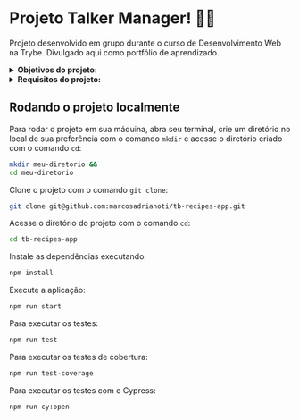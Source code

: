 # Projeto Talker Manager! :man_teacher:
Projeto desenvolvido em grupo durante o curso de Desenvolvimento Web na Trybe. Divulgado aqui como portfólio de aprendizado.

<details>
<summary><strong>Objetivos do projeto:</strong></summary>

  * Desenvolver um app de receitas, utilizando o que há de mais moderno dentro do ecossistema `React`: _Hooks_ e _Context API_. Nele será possível: ver, buscar, filtrar, favoritar e acompanhar o progresso de preparação de receitas de comidas e bebidas. ⚠️ A base de dados serão 2 APIs distintas, uma para comidas e outra para bebidas.
  * Criar a oportunidade de trabalhar em grupo usando kanban.
  * Verificar se eu era capaz de:
    * Utilizar `Redux` para gerenciar estado.
    * Utilizar a biblioteca `React-Redux`.
    * Utilizar a `Context API` do `React` para gerenciar estado.
    * Utilizar o `React Hook useState`.
    * Utilizar o `React Hook useContext`.
    * Utilizar o `React Hook useEffect`.
    * Criar `Hooks` customizados.
</details>
<details>
<summary><strong> Requisitos do projeto:</strong></summary>

  * Desenvolver os testes unitários de maneira que a cobertura seja de, no mínimo, 90%.
  * Criar todos os elementos que devem respeitar os atributos descritos no protótipo para a tela de login.
  * Desenvolver a tela de maneira que a pessoa consiga escrever seu email no input de email e sua senha no input de senha.
  * Desenvolver a tela de maneira que o formulário só seja válido após um email válido e uma senha de mais de 6 caracteres serem preenchidos.
  * Após a submissão do formulário, salvar no localStorage o e-mail da pessoa usuária na chave `user`.
  * Redirecionar a pessoa usuária para a tela principal de receitas de comidas após a submissão e validação com sucesso do login.
  * Implementar o header de acordo com a necessidade de cada tela.
  * Redirecionar a pessoa usuária para a tela de perfil ao clicar no botão de perfil.
  * Desenvolver o botão de busca que, ao ser clicado, a barra de busca deve aparecer. O mesmo serve para escondê-la.
  * Implementar os elementos da barra de busca respeitando os atributos descritos no protótipo.
  * Implementar 3 radio buttons na barra de busca: Ingredient, Name e First letter.
  * Buscar na API de comidas caso a pessoa esteja na página de comidas, e na API de bebidas caso esteja na de bebidas.
  * Redirecionar para a tela de detalhes da receita caso apenas uma receita seja encontrada, com o ID da mesma na URL.
  * Caso a busca retorne mais de uma receita, renderizar as 12 primeiras encontradas, exibindo a imagem e o nome de cada uma.
  * Exibir um `alert` caso nenhuma receita seja encontrada.
  * Implementar o menu inferior posicionando-o de forma fixa e contendo 2 ícones: um para comidas e outro para bebidas.
  * Exibir o menu inferior apenas nas telas indicadas pelo protótipo.
  * Redirecionar a pessoa usuária para a tela correta ao clicar em cada ícone no menu inferior.
  * Carreguar as 12 primeiras receitas de comidas ou bebidas, uma em cada card.
  * Implementar os botões de categoria para serem utilizados como filtro.
  * Implementar o filtro das receitas por meio da API ao clicar no filtro de categoria.
  * Implementar o filtro como um toggle, o qual se for selecionado novamente, o app deve retornar as receitas sem nenhum filtro.
  * Redirecionar a pessoa usuária ao clicar no card para a tela de detalhes, que deve mudar a rota e conter o id da receita na URL.
  * Realizar uma request para a API passando o `id` da receita que deve estar disponível nos parâmetros da URL.
  * Desenvolver a tela de modo que contenha uma imagem da receita, o título, a categoria em caso de comidas e se é ou não alcoólico em caso de bebidas, uma lista de ingredientes seguidos pelas quantidades, instruções, um vídeo do youtube incorporado e recomendações.
  * Implementar as recomendações. Para receitas de comida, a recomendação deverá ser bebida, já para as receitas de bebida a recomendação deverá ser comida.
  * Implementar os 6 cards de recomendação, mostrando apenas 2. O scroll é horizontal, similar a um `carousel`.
  * Desenvolver um botão de nome "Start Recipe" que deve ficar fixo na parte de baixo da tela o tempo todo.
  * Implementar a solução de forma que, caso a receita já tenha sido feita, o botão "Start Recipe" desapareça.
  * Implementar a solução de modo que, caso a receita tenha sido iniciada mas não finalizada, o texto do botão deve ser "Continue Recipe".
  * Redirecionar a pessoa usuária caso o botão "Start Recipe" seja clicado, a rota deve mudar para a tela de receita em progresso.
  * Implementar um botão de compartilhar e um de favoritar a receita.
  * Implementar a solução de forma que, ao clicar no botão de compartilhar, o link da receita dentro do app deve ser copiado para o clipboard e uma mensagem avisando que o link foi copiado deve aparecer.
  * Salvar as receitas favoritas no `localStorage` na chave `favoriteRecipes`.
  * Implementar o ícone do coração (favorito) de modo que: deve vir preenchido caso a receita esteja favoritada e "despreenchido" caso contrário.
  * Implementar a lógica no botão de favoritar. Caso seja clicado, o ícone do coração deve mudar seu estado atual, caso esteja preenchido deve mudar para "despreenchido" e vice-versa.
  * Desenvolver a tela de modo que contenha uma imagem da receita, o título, a categoria em caso de comidas e se é ou não alcoólico em caso de bebidas, uma lista de ingredientes com suas respectivas quantidades e instruções.
  * Desenvolver um checkbox para cada item da lista de ingredientes.
  * Implementar uma lógica que ao clicar no checkbox de um ingrediente, o nome dele deve ser "riscado" da lista.
  * Salvar o estado do progresso, que deve ser mantido caso a pessoa atualize a página ou volte para a mesma receita.
  * Desenvolver a lógica de favoritar e compartilhar. A lógica da tela de detalhes de uma receita se aplica aqui.
  * Implementar a solução de modo que o botão de finalizar receita ("Finish Recipe") só pode estar habilitado quando todos os ingredientes estiverem _"checkados"_ (marcados).
  * Redirecionar a pessoa usuária após clicar no botão de finalizar receita ("Finish Recipe"), para a página de receitas feitas, cuja rota deve ser `/done-recipes`.
  * Implementar os elementos da tela de receitas feitas respeitando os atributos descritos no protótipo.
  * Desenvolver a tela de modo que, caso a receita do card seja uma comida, ela deve possuir: a foto da receita, nome, categoria, nacionalidade, a data em que a pessoa fez a receita, as 2 primeiras tags retornadas pela API e um botão de compartilhar.
  * Desenvolver a tela de maneira que, caso a receita do card seja uma bebida, ela deve possuir: a foto da receita, o nome, se é alcoólica, a data em que a pessoa fez a receita e um botão de compartilhar.
  * Desenvolver a solução de modo que o botão de compartilhar deve copiar a URL da tela de detalhes da receita para o clipboard.
  * Implementar 2 botões que filtram as receitas por comida ou bebida e um terceiro que remove todos os filtros.
  * Redirecionar para a tela de detalhes da receita caso seja clicado na foto ou no nome da receita.
  * Implementar os elementos da tela de receitas favoritas (cumulativo com os atributos em comum com a tela de receitas feitas), respeitando os atributos descritos no protótipo.
  * Desenvolver a tela de modo que, caso a receita do card seja uma comida, ela deve possuir: a foto da receita, nome, categoria, nacionalidade, um botão de compartilhar e um de "desfavoritar".
  * Desenvolver a tela de modo que, caso a receita do card seja uma bebida, ela deve possuir: a foto da receita, nome, se é alcoólica ou não, um botão de compartilhar e um de "desfavoritar".
  * Desenvolver a solução de modo que o botão de compartilhar deve copiar a URL da tela de detalhes da receita para o clipboard.
  * Desenvolver a solução de modo que o botão de "desfavoritar" deve remover a receita da lista de receitas favoritas do `localStorage` e da tela.
  * Implementar 2 botões que filtram as receitas por comida ou bebida e um terceiro que remove todos os filtros.
  * Redirecionar a pessoa usuária ao clicar na foto ou no nome da receita, a rota deve mudar para a tela de detalhes daquela receita.
  * Implementar os elementos da tela de perfil respeitando os atributos descritos no protótipo.
  * Implementar a solução de maneira que o e-mail da pessoa usuária deve estar visível.
  * Implementar 3 botões: um de nome "Done Recipes", um de nome "Favorite Recipes" e um de nome "Logout".
  * Redirecionar a pessoa usuária que, ao clicar no botão de "Done Recipes", a rota deve mudar para a tela de receitas feitas.
  * Redirecionar a pessoa usuária que, ao clicar no botão de "Favorite Recipes", a rota deve mudar para a tela de receitas favoritas.
  * Redirecionar a pessoa usuária que ao clicar no botão de "Logout", o `localStorage` deve ser limpo e a rota deve mudar para a tela de login.
</details>
  
## Rodando o projeto localmente

Para rodar o projeto em sua máquina, abra seu terminal, crie um diretório no local de sua preferência com o comando `mkdir` e acesse o diretório criado com o comando `cd`:

```bash
mkdir meu-diretorio &&
cd meu-diretorio
```

Clone o projeto com o comando `git clone`:

```bash
git clone git@github.com:marcosadrianoti/tb-recipes-app.git
```

Acesse o diretório do projeto com o comando `cd`:

```bash
cd tb-recipes-app
```

Instale as dependências executando:

```bash
npm install
```

Execute a aplicação:

```bash
npm run start
```

Para executar os testes:

```bash
npm run test
```

Para executar os testes de cobertura:

```bash
npm run test-coverage
```
Para executar os testes com o Cypress:

```bash
npm run cy:open
```
